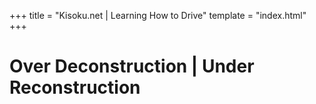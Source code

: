 +++
title = "Kisoku.net | Learning How to Drive"
template = "index.html"
+++

# Over Deconstruction | Under Reconstruction

